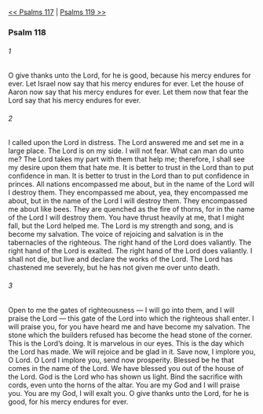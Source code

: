 [<< Psalms 117](Psalms%20117)  |  [Psalms 119 >>](Psalms%20119)

### Psalm 118
###### 1
O give thanks unto the Lord, for he is good, because his mercy endures for ever. Let Israel now say that his mercy endures for ever. Let the house of Aaron now say that his mercy endures for ever. Let them now that fear the Lord say that his mercy endures for ever.

###### 2
I called upon the Lord in distress. The Lord answered me and set me in a large place. The Lord is on my side. I will not fear. What can man do unto me? The Lord takes my part with them that help me; therefore, I shall see my desire upon them that hate me. It is better to trust in the Lord than to put confidence in man. It is better to trust in the Lord than to put confidence in princes. All nations encompassed me about, but in the name of the Lord will I destroy them. They encompassed me about, yea, they encompassed me about, but in the name of the Lord I will destroy them. They encompassed me about like bees. They are quenched as the fire of thorns, for in the name of the Lord I will destroy them. You have thrust heavily at me, that I might fall, but the Lord helped me. The Lord is my strength and song, and is become my salvation. The voice of rejoicing and salvation is in the tabernacles of the righteous. The right hand of the Lord does valiantly. The right hand of the Lord is exalted. The right hand of the Lord does valiantly. I shall not die, but live and declare the works of the Lord. The Lord has chastened me severely, but he has not given me over unto death.

###### 3
Open to me the gates of righteousness — I will go into them, and I will praise the Lord — this gate of the Lord into which the righteous shall enter. I will praise you, for you have heard me and have become my salvation. The stone which the builders refused has become the head stone of the corner. This is the Lord’s doing. It is marvelous in our eyes. This is the day which the Lord has made. We will rejoice and be glad in it. Save now, I implore you, O Lord. O Lord I implore you, send now prosperity. Blessed be he that comes in the name of the Lord. We have blessed you out of the house of the Lord. God is the Lord who has shown us light. Bind the sacrifice with cords, even unto the horns of the altar. You are my God and I will praise you. You are my God, I will exalt you. O give thanks unto the Lord, for he is good, for his mercy endures for ever.